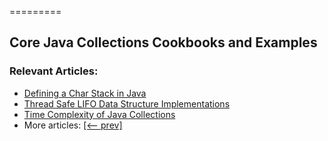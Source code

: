 =========

## Core Java Collections Cookbooks and Examples

### Relevant Articles:
- [Defining a Char Stack in Java](https://www.baeldung.com/java-char-stack)
- [Thread Safe LIFO Data Structure Implementations](https://www.baeldung.com/java-lifo-thread-safe)
- [Time Complexity of Java Collections](https://www.baeldung.com/java-collections-complexity)
- More articles: [[<-- prev]](/core-java-modules/core-java-collections-6)
